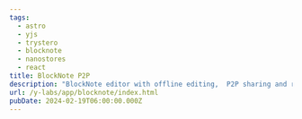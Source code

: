 ```yaml
---
tags:
  - astro
  - yjs
  - trystero
  - blocknote
  - nanostores
  - react
title: BlockNote P2P
description: "BlockNote editor with offline editing,  P2P sharing and realtime collaboration"
url: /y-labs/app/blocknote/index.html
pubDate: 2024-02-19T06:00:00.000Z
---
```

